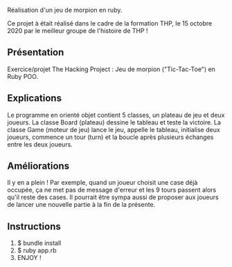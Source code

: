 Réalisation d'un jeu de morpion en ruby.

Ce projet à était réalisé dans le cadre de la formation THP, le 15 octobre 2020 par le meilleur groupe de l'histoire de THP !


## Présentation
Exercice/projet The Hacking Project : Jeu de morpion ("Tic-Tac-Toe") en Ruby POO. 

## Explications
Le programme en orienté objet contient 5 classes, un plateau de jeu et deux joueurs. La classe Board (plateau) dessine le tableau et teste la victoire. La classe Game (moteur de jeu) lance le jeu, appelle le tableau, initialise deux joueurs, commence un tour (turn) et la boucle après plusieurs échanges entre les deux joueurs.

## Améliorations 
Il y en a plein ! Par exemple, quand un joueur choisit une case déjà occupée, ça ne met pas de message d'erreur et les 9 tours passent alors qu'il reste des cases. Il pourrait être sympa aussi de proposer aux joueurs de lancer une nouvelle partie à la fin de la présente.

## Instructions
1. $ bundle install
2. $ ruby app.rb
3. ENJOY !


